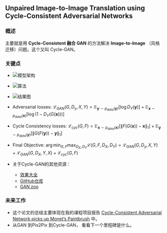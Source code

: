 ## Unpaired Image-to-Image Translation using Cycle-Consistent Adversarial Networks 


### 概述

主要就是用 **Cycle-Consistent 融合 GAN** 的方法解决 **Image-to-Image** （风格迁移）问题。这个又叫 Cycle-GAN。


### 关键点

- ![模型架构](https://ws2.sinaimg.cn/large/006tNc79ly1g2ih1050onj30s80eu0uc.jpg)
- ![算法](https://ws2.sinaimg.cn/large/006tNc79ly1g2ih1pxv1sj30ys0gmwiv.jpg)
-  ![结果图](https://ws3.sinaimg.cn/large/006tNc79ly1g2ih6yn2epj31b40le13q.jpg)
- Adversarial losses:  $\mathcal{L}_{GAN}(G,D_y,X,Y)=\mathbb{E}_{ \boldsymbol y\sim p_{data}(\boldsymbol y)} [\log D_Y(\boldsymbol y)] + \mathbb{E}_{ \boldsymbol x\sim p_{data}(\boldsymbol x)} [\log {(1-D_Y(G(\boldsymbol x)))}]$
- Cycle Consistency losses:  $\mathcal{L}_{cyc}(G,F)=\mathbb{E}_{ \boldsymbol x\sim p_{data}(\boldsymbol x)} [\|F(G(\boldsymbol x))-\boldsymbol x\|_1] + \mathbb{E}_{ \boldsymbol y\sim p_{data}(\boldsymbol y)} [\|G(F(\boldsymbol y))-\boldsymbol y\|_1]$
- Final Objective: $\arg \mathop{\min}_{G,F}\mathop{\max}_{D_{X},D_{Y}}\mathcal{L}(G,F,D_X,D_Y)=\mathcal{L}_{GAN}(G,D_y,X,Y) 
  ​    +\mathcal{L}_{GAN}(G,D_X,Y,X)+\mathcal{L}_{cyc}(G,F)$

- 关于Cycle-GAN的其他资源：
  - [效果大全](https://junyanz.github.io/CycleGAN/)
  - [GitHub仓库](https://github.com/junyanz/pytorch-CycleGAN-and-pix2pix)
  - [GAN zoo](https://github.com/hindupuravinash/the-gan-zoo)


### 未来工作

- 这个论文的总结主要体现在我的课程项目报告 [Cycle-Consistent Adversarial Network picks up Monet’s Paintbrush](https://www.overleaf.com/read/ytwtvbszxzcv) 中。
- 从GAN 到Pix2Pix 到Cycle-GAN， 看看下一个里程碑是什么。






